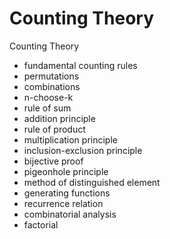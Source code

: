 # Counting Theory

Counting Theory
- fundamental counting rules
- permutations
- combinations
- n-choose-k
- rule of sum
- addition principle
- rule of product
- multiplication principle
- inclusion-exclusion principle
- bijective proof
- pigeonhole principle
- method of distinguished element
- generating functions
- recurrence relation
- combinatorial analysis
- factorial
